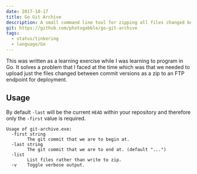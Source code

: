 ```yaml
---
date: 2017-10-17
title: Go Git Archive
description: A small command line tool for zipping all files changed between two git commits.
git: https://github.com/photogabble/go-git-archive
tags:
  - status/tinkering
  - language/Go
---
```


This was written as a learning exercise while I was learning to program in Go. It solves a problem that I faced at the time which was that we needed to upload just the files changed between commit versions as a zip to an FTP endpoint for deployment.

## Usage
By default `-last` will be the current `HEAD` within your repository and therefore only the `-first` value is required.

```
Usage of git-archive.exe:
  -first string
        The git commit that we are to begin at.
  -last string
        The git commit that we are to end at. (default "...")
  -list
        List files rather than write to zip.
  -v    Toggle verbose output.
```
